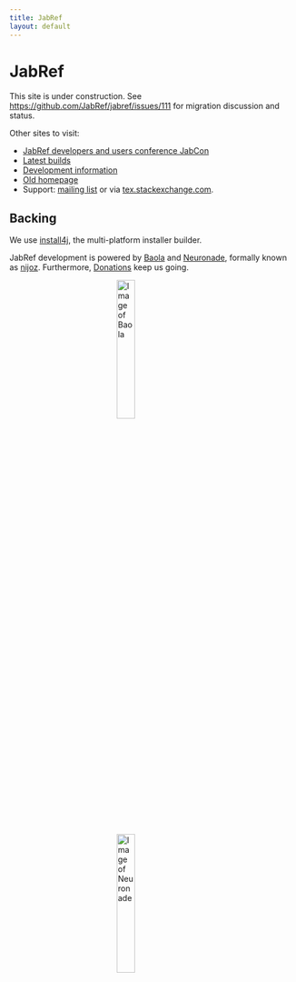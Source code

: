 ```yaml
---
title: JabRef
layout: default
---
```


# JabRef

This site is under construction.
See https://github.com/JabRef/jabref/issues/111 for migration discussion and status.

Other sites to visit:

 * [JabRef developers and users conference JabCon](http://jabcon.jabref.org/)
 * [Latest builds](http://builds.jabref.org/master/)
 * [Development information](https://github.com/JabRef/jabref)
 * [Old homepage](http://jabref.sf.net)
 * Support: [mailing list](https://lists.sourceforge.net/lists/listinfo/jabref-users) or via [tex.stackexchange.com](http://tex.stackexchange.com/tags/jabref/).

## Backing

We use [install4j], the multi-platform installer builder.

JabRef development is powered by [Baola] and [Neuronade], formally known as [nijoz].
Furthermore, [Donations](https://github.com/JabRef/jabref/wiki/Donations) keep us going.

<a href="http://baobab.org/BAOLA-sparkling-drink">
<img src="http://baobab.org/bilder/produkte/normal/BAOLA-Erfrischungsgetraenk.jpg" width="25%" alt="Image of Baola" style="display: block; margin-left: auto; margin-right: auto">
</a>

<a href="http://neuronade.com/en/">
<img src="http://neuronade.com/wp-content/uploads/2015/09/Neuronade-Logo-2015-e1442053558296.jpg" width="25%" alt="Image of Neuronade" style="display: block; margin-left: auto; margin-right: auto">
</a>

  [Baola]: http://baobab.org/BAOLA-sparkling-drink
  [install4j]: https://www.ej-technologies.com/products/install4j/overview.html
  [Neuronade]: http://neuronade.com/en/
  [nijoz]: http://www.spiegel.de/unispiegel/wunderbar/nijoz-neuronade-gehirndoping-aus-der-brausetuete-a-964584.html